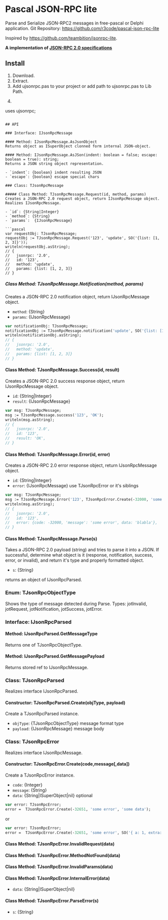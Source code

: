 # Pascal JSON-RPC lite

Parse and Serialize JSON-RPC2 messages in free-pascal or Delphi application.
Git Repository: https://github.com/r3code/pascal-json-rpc-lite

Inspired by https://github.com/teambition/jsonrpc-lite.

**A implementation of [JSON-RPC 2.0 specifications](http://jsonrpc.org/specification)**

## Install

1. Download.
2. Extract.
3. Add ujsonrpc.pas to your project or add path to ujsonrpc.pas to Lib Path.
4. ```pascal
uses ujsonrpc;
```

## API

### Interface: IJsonRpcMessage
  
#### Method: IJsonRpcMessage.AsJsonObject
Returns object as ISuperObject clonned form internal JSON-object.    

#### Method: IJsonRpcMessage.AsJSon(indent: boolean = false; escape: boolean = true): string;
Returns a JSON string object representation.     

- `indent`: {boolean} indent resulting JSON
- `escape`: {boolean} escape special chars

### Class: TJsonRpcMessage

##### Class Method: TJsonRpcMessage.Request(id, method, params)
Creates a JSON-RPC 2.0 request object, return IJsonRpcMessage object.
Realizes IJsonRpcMessage.

- `id`: {String|Integer}
- `method`: {String}
- `params`:  {IJsonRpcMessage}

```pascal
var requestObj: TJsonRpcMessage; 
requestObj := TJsonRpcMessage.Request('123', 'update', SO('{list: [1, 2, 3]}'));
writeln(requestObj.asString);
// {
//   jsonrpc: '2.0',
//   id: '123',
//   method: 'update',
//   params: {list: [1, 2, 3]}
// }
```

##### Class Method: TJsonRpcMessage.Notification(method, params)
Creates a JSON-RPC 2.0 notification object, return IJsonRpcMessage object.

- `method`: {String}
- `params`:  {IJsonRpcMessage}

```pascal
var notificationObj: TJsonRpcMessage;
notificationObj := TJsonRpcMessage.notification('update', SO('{list: [1, 2, 3]}'));
writeln(notificationObj.asString);
// {
//   jsonrpc: '2.0',
//   method: 'update',
//   params: {list: [1, 2, 3]}
// }
```

#### Class Method: TJsonRpcMessage.Success(id, result)
Creates a JSON-RPC 2.0 success response object, return IJsonRpcMessage object.

- `id`: {String|Integer}
- `result`:  {IJsonRpcMessage} 

```pascal
var msg: TJsonRpcMessage;
msg := TJsonRpcMessage.success('123', 'OK');
writeln(msg.asString);
// {
//   jsonrpc: '2.0',
//   id: '123',
//   result: 'OK',
// }
```

#### Class Method: TJsonRpcMessage.Error(id, error)
Creates a JSON-RPC 2.0 error response object, return IJsonRpcMessage object.

- `id`: {String|Integer}
- `error`: {IJsonRpcMessage} use TJsonRpcError or it's siblings 

```pascal
var msg: TJsonRpcMessage;
msg := TJsonRpcMessage.Error('123', TJsonRpcError.Create(-32000, 'some error', 'blabla'));
writeln(msg.asString);
// {
//   jsonrpc: '2.0',
//   id: '123',
//   error: {code: -32000, 'message': 'some error', data: 'blabla'},
// }
```

#### Class Method: TJsonRpcMessage.Parse(s)
Takes a JSON-RPC 2.0 payload (string) and tries to parse it into a JSON. 
If successful, determine what object is it (response, notification, success, 
error, or invalid), and return it's type and properly formatted object.

- `s`: {String}

returns an object of IJsonRpcParsed.

### Enum: TJsonRpcObjectType
Shows the type of message detected during Parse.
Types: jotInvalid, jotRequest, jotNotification, jotSuccess, jotError.

### Interface: IJsonRpcParsed

#### Method: IJsonRpcParsed.GetMessageType
Returns one of TJsonRpcObjectType.

#### Method: IJsonRpcParsed.GetMessagePayload
Returns stored ref to IJsonRpcMessage.


### Class: TJsonRpcParsed
Realizes interface IJsonRpcParsed.

#### Constructor: TJsonRpcParsed.Create(objType, payload)

Create a TJsonRpcParsed instance.

- `objType`:  {TJsonRpcObjectType} message format type
- `payload`:  {IJsonRpcMessage} message body


### Class: TJsonRpcError
Realizes interface IJsonRpcMessage.

#### Constructor: TJsonRpcError.Create(code,message[,data])

Create a TJsonRpcError instance.

- `code`:  {Integer}
- `message`:  {String}
- `data`: {String|ISuperObject|nil} optional

```pascal
var error: TJsonRpcError;
error =  TJsonRpcError.Create(-32651, 'some error', 'some data');
```
or
```pascal
var error: TJsonRpcError;
error =  TJsonRpcError.Create(-32651, 'some error', SO('{ a: 1, extra: "some data"}'));
```

#### Class Method: TJsonRpcError.InvalidRequest(data)
#### Class Method: TJsonRpcError.MethodNotFound(data)
#### Class Method: TJsonRpcError.InvalidParams(data)
#### Class Method: TJsonRpcError.InternalError(data)
- `data`: {String|ISuperObject|nil}

#### Class Method: TJsonRpcError.ParseError(s)
- `s`: {String}
